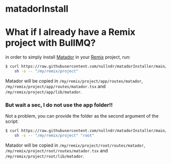 # matadorInstall

# What if I already have a Remix project with BullMQ?

in order to simply install [Matador](https://github.com/nullndr/Matador) in your [Remix](https://remix.run) project, run:

```bash
$ curl https://raw.githubusercontent.com/nullndr/matadorInstaller/main/copy.sh | \
    sh -s -- "/my/remix/project"
```

Matador will be copied in `/my/remix/project/app/routes/matador`, `/my/remix/project/app/routes/matador.tsx` and
`/my/remix/project/app/lib/matador`.

### But wait a sec, I do not use the app folder!!

Not a problem, you can provide the folder as the second argument of the script:

```bash
$ curl https://raw.githubusercontent.com/nullndr/matadorInstaller/main/copy.sh | \
    sh -s -- "/my/remix/project" "root"
```

Matador will be copied in `/my/remix/project/root/routes/matador`, `/my/remix/project/root/routes/matador.tsx` and
`/my/remix/project/root/lib/matador`.
